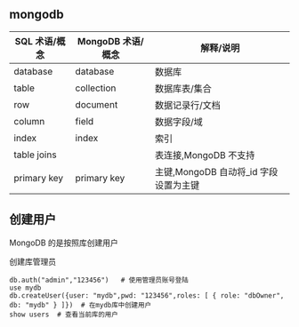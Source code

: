 ## mongodb

| SQL 术语/概念 | MongoDB 术语/概念 | 解释/说明                              |
| ------------- | ----------------- | -------------------------------------- |
| database      | database          | 数据库                                 |
| table         | collection        | 数据库表/集合                          |
| row           | document          | 数据记录行/文档                        |
| column        | field             | 数据字段/域                            |
| index         | index             | 索引                                   |
| table joins   |                   | 表连接,MongoDB 不支持                  |
| primary key   | primary key       | 主键,MongoDB 自动将\_id 字段设置为主键 |

## 创建用户

MongoDB 的是按照库创建用户

创建库管理员

```shell
db.auth("admin","123456")   # 使用管理员账号登陆
use mydb
db.createUser({user: "mydb",pwd: "123456",roles: [ { role: "dbOwner", db: "mydb" } ]})  # 在mydb库中创建用户
show users  # 查看当前库的用户

```
